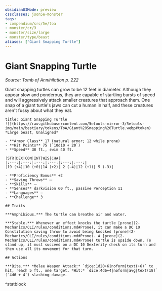 ```yaml
---
obsidianUIMode: preview
cssclasses: json5e-monster
tags:
- compendium/src/5e/toa
- monster/cr/3
- monster/size/large
- monster/type/beast
aliases: ["Giant Snapping Turtle"]
---
```

# Giant Snapping Turtle
*Source: Tomb of Annihilation p. 222*  

Giant snapping turtles can grow to be 12 feet in diameter. Although they appear slow and ponderous, they are capable of startling bursts of speed and will aggressively attack smaller creatures that approach them. One snap of a giant turtle's jaws can cut a human in half, and these creatures aren't fussy about what they eat.

```ad-statblock
title: Giant Snapping Turtle
![](https://raw.githubusercontent.com/5etools-mirror-3/5etools-img/main/bestiary/tokens/ToA/Giant%20Snapping%20Turtle.webp#token)
*Large beast, Unaligned*

- **Armor Class** 17 (natural armor; 12 while prone)
- **Hit Points** 75 (`10d10 + 20`)
- **Speed** 30 ft., swim 40 ft.

|STR|DEX|CON|INT|WIS|CHA|
|:---:|:---:|:---:|:---:|:---:|:---:|
|19 (+4)|10 (+0)|14 (+2)| 2 (-4)|12 (+1)| 5 (-3)|

- **Proficiency Bonus** +2
- **Saving Throws** ⏤
- **Skills** ⏤
- **Senses** darkvision 60 ft., passive Perception 11
- **Languages** —
- **Challenge** 3

## Traits

***Amphibious.*** The turtle can breathe air and water.

***Stable.*** Whenever an effect knocks the turtle [prone](2-Mechanics/CLI/rules/conditions.md#Prone), it can make a DC 10 Constitution saving throw to avoid being knocked [prone](2-Mechanics/CLI/rules/conditions.md#Prone). A [prone](2-Mechanics/CLI/rules/conditions.md#Prone) turtle is upside down. To stand up, it must succeed on a DC 10 Dexterity check on its turn and then use all its movement for that turn.

## Actions

***Bite.*** *Melee Weapon Attack:* `dice:1d20+6|noform|text(+6)` to hit, reach 5 ft., one target. *Hit:* `dice:4d6+4|noform|avg|text(18)` (`4d6 + 4`) slashing damage.
```
^statblock